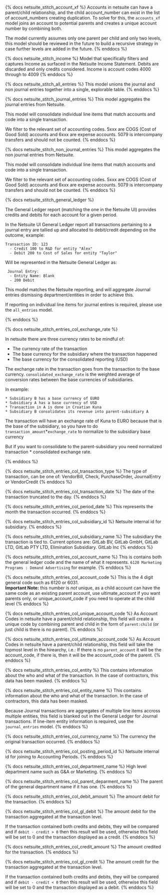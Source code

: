 {% docs netsuite_stitch_account_xf %}
Accounts in netsuite can have a parent/child relationship, and the child account_number can exist in the list of account_numbers creating duplication. 
To solve for this, the `accounts_xf` model joins an account to potential parents and creates a unique account number by combining both. 

The model currently assumes only one parent per child and only two levels, this model should be reviewed in the future to build a recursive strategy in case further levels are added in the future.
{% enddocs %}

{% docs netsuite_stitch_income %}
Model that specifically filters and captures Income as surfaced in the Netsuite Income Statement. 
Debits are discarded and only credits considered. Income is account codes 4000 through to 4009
{% enddocs %}

{% docs netsuite_stitch_all_entries %}
This model unions the journal and non journal entries together into a single, explorable table. 
{% enddocs %}

{% docs netsuite_stitch_journal_entries %}
This model aggregates the journal entries from Netsuite.

This model will consolidate individual line items that match accounts and code into a single transaction. 

We filter to the relevant set of accounting codes. 5xxx are COGS (Cost of Good Sold) accounts and 6xxx are expense accounts. 5079 is intercompany transfers and should not be counted.
{% enddocs %}

{% docs netsuite_stitch_non_journal_entries %}
This model aggregates the non journal entries from Netsuite. 

This model will consolidate individual line items that match accounts and code into a single transaction. 

We filter to the relevant set of accounting codes. 5xxx are COGS (Cost of Good Sold) accounts and 6xxx are expense accounts. 5079 is intercompany transfers and should not be counted.
{% enddocs %}


{% docs netsuite_stitch_general_ledger %}

The General Ledger report (matching the one in the Netsuite UI) provides credits and debits for each account for a given period.

In the Netsuite UI General Ledger report all transactions pertaining to a journal entry are tallied up and allocated to debit/credit depending on the outcome, example:

```
Transaction ID: 123
  - Credit 100 to R&D for entity "Alex"
  - Debit 200 to Cost of Sales for entity "Taylor"
```

Will be represented in the Netsuite General Ledger as:

```
 Journal Entry:
  - Entity Name: Blank
  - 200 Debit
```

This model matches the Netsuite reporting, and will aggregate Journal entries dismissing department/entities in order to achieve this.

If reporting on individual line items for journal entires is required, please use the `all_entries` model.

{% enddocs %}



{% docs netsuite_stitch_entries_col_exchange_rate %}

In netsuite there are three currency rates to be mindful of:
- The currency rate of the transaction
- The base currency for the subsidiary where the transaction happened
- The base currency for the consolidated reporting (USD)

The exchange rate in the transaction goes from the transaction to the base currency.
`consolidated_exchange_rate` is the weighted average of conversion rates between the base currencies of subsidiaries. 

In example:

```
* Subsidiary B has a base currency of EURO
* Subsidiary A has a base currency of USD
* Transaction in A is done in Croatian Kuna
* Subsidiary B consolidates its revenue into parent-subsidiary A
```

The transaction will have an exchange rate of Kuna to EURO because that is the base of the subsidiary, so you have to do `transaction_amount`*`exchange_rate` to normalize to the subsidiary base currency

But if you want to consolidate to the parent-subsidiary you need normalized transaction * consolidated exchange rate.

{% enddocs %}

{% docs netsuite_stitch_entries_col_transaction_type %}
The type of transaction, can be one of: VendorBill, Check, PurchaseOrder, JournalEntry or VendorCredit
{% enddocs %}



{% docs netsuite_stitch_entries_col_transaction_date %}
The date of the transaction truncated to the day. 
{% enddocs %}


{% docs netsuite_stitch_entries_col_period_date %}
This represents the month the transaction occurred.
{% enddocs %}


{% docs netsuite_stitch_entries_col_subsidiary_id %}
Netsuite internal id for subsidiary.
{% enddocs %}


{% docs netsuite_stitch_entries_col_subsidiary_name %}
The subsidiary the transaction is tied to. Current options are: GitLab BV, GitLab GmbH, GitLab LTD, GitLab PTY LTD, Elimination Subsidiary.
GitLab Inc
{% enddocs %}


{% docs netsuite_stitch_entries_col_account_name %}
This is contains both the general ledger code and the name of what it represents. `6120 Marketing Programs : Demand Advertising` for example. 
{% enddocs %}


{% docs netsuite_stitch_entries_col_account_code %}
This is the 4 digit general code such as 6120 or 6031.  
**Important Note:** this number is *not* unique, as a child account can have the same code as an existing parent account, 
use ultimate_account if you want parents only, or unique_account_code if you need to operate at the child level
{% enddocs %}

{% docs netsuite_stitch_entries_col_unique_account_code %}
As Account Codes in netsuite have a parent/child relationship, this field will create a unique code by 
combining parent and child in the form of `parent:child` (or just child is there is no parent).
{% enddocs %}

{% docs netsuite_stitch_entries_col_ultimate_account_code %}
As Account Codes in netsuite have a parent/child relationship, this field will take the topmost level in the hirearchy,
i.e.: If there is no  `parent_account` it will be the account_code, if there is, then it will be the account_code of the parent.
{% enddocs %}

{% docs netsuite_stitch_entries_col_entity %}
This contains information about the who and what of the transaction. In the case of contractors, this data has been masked.
{% enddocs %}

{% docs netsuite_stitch_entries_col_entity_name %}
This contains information about the who and what of the transaction. In the case of contractors, this data has been masked.

Because Journal transactions are aggregates of multiple line items accross multiple entities, this field is blanked out in the General Ledger for Journal transactions.
If line-item entity information is required, use the `journal_entries` model.
{% enddocs %}

{% docs netsuite_stitch_entries_col_currency_name %}
The currency the original transaction occurred. 
{% enddocs %}


{% docs netsuite_stitch_entries_col_posting_period_id %}
Netsuite internal id for joining to Accounting Periods.
{% enddocs %}


{% docs netsuite_stitch_entries_col_department_name %}
High level department name such as G&A or Marketing.
{% enddocs %}


{% docs netsuite_stitch_entries_col_parent_deparment_name %}
The parent of the general department name if it has one.
{% enddocs %}


{% docs netsuite_stitch_entries_col_debit_amount %}
The amount debit for the transaction.
{% enddocs %}

{% docs netsuite_stitch_entries_col_gl_debit %}
The amount debit for the transaction aggregated at the transaction level. 

If the transaction contained both credits and debits, they will be compared and if `debit - credit > 0` then this result will be used, 
otherwise this field will be set to 0 and the transaction displayed as a credit.
{% enddocs %}


{% docs netsuite_stitch_entries_col_credit_amount %}
The amount credited for the transaction.
{% enddocs %}

{% docs netsuite_stitch_entries_col_gl_credit %}
The amount credit for the transaction aggregated at the transaction level. 

If the transaction contained both credits and debits, they will be compared and if `debit - credit < 0` then this result will be used, 
otherwise this field will be set to 0 and the transaction displayed as a debit.
{% enddocs %}


